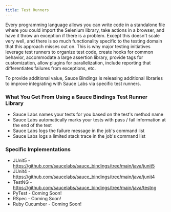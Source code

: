 ```yaml
---
title: Test Runners
---
```


Every programming language allows you can write code in a standalone file where you could import the
Selenium library, take actions in a browser, and have it throw an exception if there is a problem. 
Except this doesn't scale very well, and there is so much functionality specific to the testing domain 
that this approach misses out on. 
This is why major testing initiatives leverage test runners to organize test code, create hooks for common behavior,
accommodate a large assertion library, provide tags for customization, 
allow plugins for parallelization, include reporting that differentiates failures from exceptions, etc.

To provide additional value, Sauce Bindings is releasing additional libraries to improve integrating with
Sauce Labs via specific test runners. 

### What You Get From Using a Sauce Bindings Test Runner Library
* Sauce Labs names your tests for you based on the test's method name
* Sauce Labs automatically marks your tests with pass / fail information at the end of the test
* Sauce Labs logs the failure message in the job's command list
* Sauce Labs logs a limited stack trace in the job's command list

### Specific Implementations
* JUnit5 - https://github.com/saucelabs/sauce_bindings/tree/main/java/junit5
* JUnit4 - https://github.com/saucelabs/sauce_bindings/tree/main/java/junit4
* TestNG - https://github.com/saucelabs/sauce_bindings/tree/main/java/testng
* PyTest - Coming Soon!
* RSpec - Coming Soon!
* Ruby Cucumber - Coming Soon!
